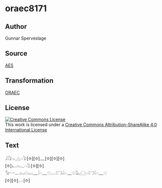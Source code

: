 # oraec8171

## Author

Gunnar Sperveslage

## Source

[AES](https://github.com/simondschweitzer/aes)

## Transformation

[ORAEC](https://oraec.github.io/)

## License

<a rel="license" href="http://creativecommons.org/licenses/by-sa/4.0/"><img alt="Creative Commons License" style="border-width:0" src="https://i.creativecommons.org/l/by-sa/4.0/88x31.png" /></a><br />This work is licensed under a <a rel="license" href="http://creativecommons.org/licenses/by-sa/4.0/">Creative Commons Attribution-ShareAlike 4.0 International License</a>

## Text

𓇍𓇋𓅱𓏭𓂻𓏏𓅱[⯑][⯑]𓈖[⯑][⯑][⯑]<br>
[⯑]𓂞𓆑𓏏𓅱[⯑][⯑]<br>
𓅡𓎡𓂝𓏥𓇳𓏤𓏥𓈖𓇋𓏏𓈖𓇳𓐛𓉐𓏤𓇋𓏏𓈖𓇳𓅓𓈌𓏏𓉐𓇋𓏏𓈖𓇳<br>
[⯑][⯑]𓐛[⯑]<br>
